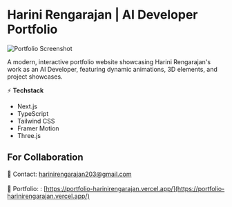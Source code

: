 # Harini Rengarajan | AI Developer Portfolio

![Portfolio Screenshot](https://github.com/user-attachments/assets/b5ec0d64-8d63-4266-a4e1-d6eab47b6482)

A modern, interactive portfolio website showcasing Harini Rengarajan's work as an AI Developer, featuring dynamic animations, 3D elements, and project showcases.


⚡ **Techstack**
- Next.js 
- TypeScript
- Tailwind CSS 
- Framer Motion 
- Three.js

## For Collaboration 
📧 Contact: [harinirengarajan203@gmail.com](harinirengarajan203@gmail.com) </br></br>
🔗 Portfolio: : [https://portfolio-harinirengarajan.vercel.app/](https://portfolio-harinirengarajan.vercel.app/)
